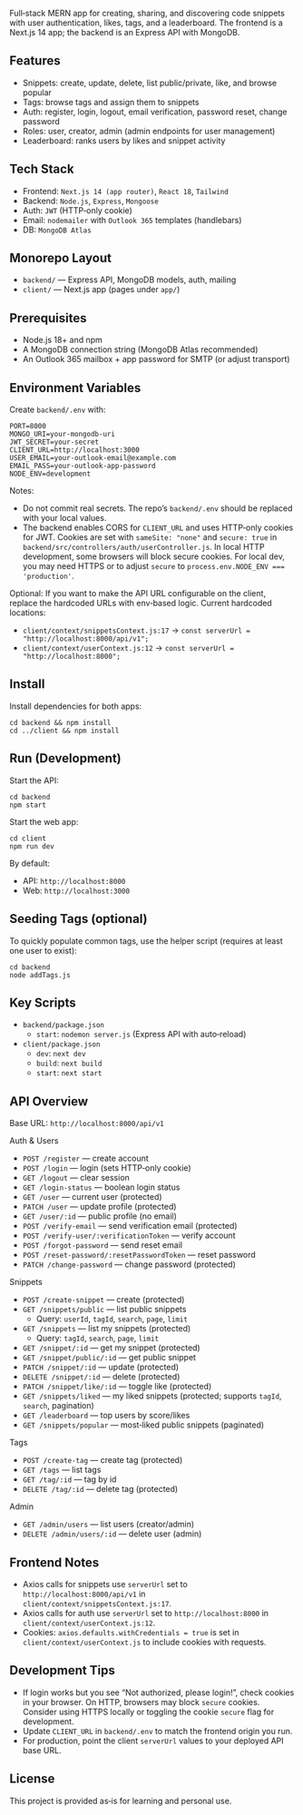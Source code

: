 Full‑stack MERN app for creating, sharing, and discovering code snippets with user authentication, likes, tags, and a leaderboard. The frontend is a Next.js 14 app; the backend is an Express API with MongoDB.

## Features

- Snippets: create, update, delete, list public/private, like, and browse popular
- Tags: browse tags and assign them to snippets
- Auth: register, login, logout, email verification, password reset, change password
- Roles: user, creator, admin (admin endpoints for user management)
- Leaderboard: ranks users by likes and snippet activity

## Tech Stack

- Frontend: `Next.js 14 (app router)`, `React 18`, `Tailwind`
- Backend: `Node.js`, `Express`, `Mongoose`
- Auth: `JWT` (HTTP‑only cookie)
- Email: `nodemailer` with `Outlook 365` templates (handlebars)
- DB: `MongoDB Atlas`

## Monorepo Layout

- `backend/` — Express API, MongoDB models, auth, mailing
- `client/` — Next.js app (pages under `app/`)

## Prerequisites

- Node.js 18+ and npm
- A MongoDB connection string (MongoDB Atlas recommended)
- An Outlook 365 mailbox + app password for SMTP (or adjust transport)

## Environment Variables

Create `backend/.env` with:

```
PORT=8000
MONGO_URI=your-mongodb-uri
JWT_SECRET=your-secret
CLIENT_URL=http://localhost:3000
USER_EMAIL=your-outlook-email@example.com
EMAIL_PASS=your-outlook-app-password
NODE_ENV=development
```

Notes:

- Do not commit real secrets. The repo’s `backend/.env` should be replaced with your local values.
- The backend enables CORS for `CLIENT_URL` and uses HTTP‑only cookies for JWT. Cookies are set with `sameSite: "none"` and `secure: true` in `backend/src/controllers/auth/userController.js`. In local HTTP development, some browsers will block secure cookies. For local dev, you may need HTTPS or to adjust `secure` to `process.env.NODE_ENV === 'production'`.

Optional: If you want to make the API URL configurable on the client, replace the hardcoded URLs with env‑based logic. Current hardcoded locations:

- `client/context/snippetsContext.js:17` → `const serverUrl = "http://localhost:8000/api/v1";`
- `client/context/userContext.js:12` → `const serverUrl = "http://localhost:8000";`

## Install

Install dependencies for both apps:

```
cd backend && npm install
cd ../client && npm install
```

## Run (Development)

Start the API:

```
cd backend
npm start
```

Start the web app:

```
cd client
npm run dev
```

By default:

- API: `http://localhost:8000`
- Web: `http://localhost:3000`

## Seeding Tags (optional)

To quickly populate common tags, use the helper script (requires at least one user to exist):

```
cd backend
node addTags.js
```

## Key Scripts

- `backend/package.json`
  - `start`: `nodemon server.js` (Express API with auto‑reload)
- `client/package.json`
  - `dev`: `next dev`
  - `build`: `next build`
  - `start`: `next start`

## API Overview

Base URL: `http://localhost:8000/api/v1`

Auth & Users

- `POST /register` — create account
- `POST /login` — login (sets HTTP‑only cookie)
- `GET /logout` — clear session
- `GET /login-status` — boolean login status
- `GET /user` — current user (protected)
- `PATCH /user` — update profile (protected)
- `GET /user/:id` — public profile (no email)
- `POST /verify-email` — send verification email (protected)
- `POST /verify-user/:verificationToken` — verify account
- `POST /forgot-password` — send reset email
- `POST /reset-password/:resetPasswordToken` — reset password
- `PATCH /change-password` — change password (protected)

Snippets

- `POST /create-snippet` — create (protected)
- `GET /snippets/public` — list public snippets
  - Query: `userId`, `tagId`, `search`, `page`, `limit`
- `GET /snippets` — list my snippets (protected)
  - Query: `tagId`, `search`, `page`, `limit`
- `GET /snippet/:id` — get my snippet (protected)
- `GET /snippet/public/:id` — get public snippet
- `PATCH /snippet/:id` — update (protected)
- `DELETE /snippet/:id` — delete (protected)
- `PATCH /snippet/like/:id` — toggle like (protected)
- `GET /snippets/liked` — my liked snippets (protected; supports `tagId`, `search`, pagination)
- `GET /leaderboard` — top users by score/likes
- `GET /snippets/popular` — most‑liked public snippets (paginated)

Tags

- `POST /create-tag` — create tag (protected)
- `GET /tags` — list tags
- `GET /tag/:id` — tag by id
- `DELETE /tag/:id` — delete tag (protected)

Admin

- `GET /admin/users` — list users (creator/admin)
- `DELETE /admin/users/:id` — delete user (admin)

## Frontend Notes

- Axios calls for snippets use `serverUrl` set to `http://localhost:8000/api/v1` in `client/context/snippetsContext.js:17`.
- Axios calls for auth use `serverUrl` set to `http://localhost:8000` in `client/context/userContext.js:12`.
- Cookies: `axios.defaults.withCredentials = true` is set in `client/context/userContext.js` to include cookies with requests.

## Development Tips

- If login works but you see “Not authorized, please login!”, check cookies in your browser. On HTTP, browsers may block `secure` cookies. Consider using HTTPS locally or toggling the cookie `secure` flag for development.
- Update `CLIENT_URL` in `backend/.env` to match the frontend origin you run.
- For production, point the client `serverUrl` values to your deployed API base URL.

## License

This project is provided as‑is for learning and personal use.

